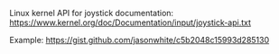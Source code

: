 Linux kernel API for joystick documentation: https://www.kernel.org/doc/Documentation/input/joystick-api.txt

Example: https://gist.github.com/jasonwhite/c5b2048c15993d285130
